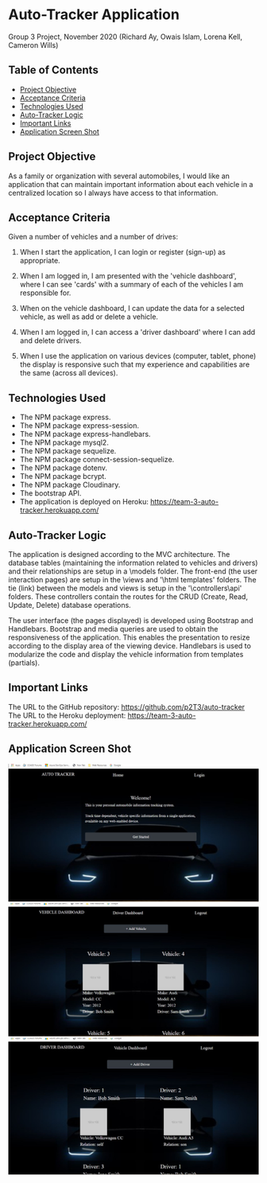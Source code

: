 # Auto-Tracker Application

Group 3 Project, November 2020
(Richard Ay, Owais Islam, Lorena Kell, Cameron Wills)

## Table of Contents
* [Project Objective](#project-objective)
* [Acceptance Criteria](#acceptance-criteria)
* [Technologies Used](#technologies-used)
* [Auto-Tracker Logic](#auto-tracker-logic)
* [Important Links](#important-links)
* [Application Screen Shot](#application-screen-shot)


## Project Objective
As a family or organization with several automobiles, I would like an application that can maintain important information about each vehicle in a centralized location so I always have access to that information.

## Acceptance Criteria
Given a number of vehicles and a number of drives:

1) When I start the application, I can login or register (sign-up) as appropriate.

2) When I am logged in, I am presented with the 'vehicle dashboard', where I can see 'cards' with a summary of each of the vehicles I am responsible for.

3) When on the vehicle dashboard, I can update the data for a selected vehicle, as well as add or delete a vehicle.

4) When I am logged in, I can access a 'driver dashboard' where I can add and delete drivers.

5) When I use the application on various devices (computer, tablet, phone) the display is responsive such that my experience and capabilities are the same (across all devices).

## Technologies Used
* The NPM package express.
* The NPM package express-session.
* The NPM package express-handlebars.
* The NPM package mysql2.
* The NPM package sequelize.
* The NPM package connect-session-sequelize.
* The NPM package dotenv.
* The NPM package bcrypt.
* The NPM package Cloudinary.
* The bootstrap API.
* The application is deployed on Heroku: https://team-3-auto-tracker.herokuapp.com/


## Auto-Tracker Logic
The application is designed according to the MVC architecture.  The database tables (maintaining the information related to vehicles and drivers)  and their relationships are setup in a \models folder.  The front-end (the user interaction pages) are setup in the \views and '\html templates' folders.  The tie (link) between the models and views is setup in the '\controllers\api' folders.  These controllers contain the routes for the CRUD (Create, Read, Update, Delete) database operations.

The user interface (the pages displayed) is developed using Bootstrap and Handlebars.  Bootstrap and media queries are used to obtain the responsiveness of the application. This enables the presentation to resize according to the display area of the viewing device.  Handlebars is used to modularize the code and display the vehicle information from templates (partials).

## Important Links
The URL to the GitHub repository: https://github.com/p2T3/auto-tracker 
The URL to the Heroku deployment: https://team-3-auto-tracker.herokuapp.com/ 

## Application Screen Shot
![Auto-Tracker Image](./screen-capture1.jpg)
![Auto-Tracker Image](./screen-capture2.jpg)
![Auto-Tracker Image](./screen-capture3.jpg)